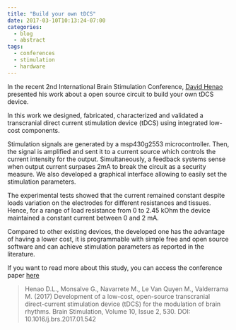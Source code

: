```yaml
---
title: "Build your own tDCS"
date: 2017-03-10T10:13:24-07:00
categories:
  - blog
  - abstract
tags:
  - conferences
  - stimulation
  - hardware
---
```


In the recent 2nd International Brain Stimulation Conference, [David Henao](https://www.researchgate.net/profile/David_Henao) presented his work about a open source circuit to build your own tDCS device. 

In this work we designed, fabricated, characterized and validated a transcranial direct current stimulation device (tDCS) using integrated low-cost components. 

Stimulation signals are generated by a msp430g2553 microcontroller. Then, the signal is amplified and sent it to a current source which controls the current intensity for the output. Simultaneously, a feedback systems sense when output current surpases 2mA to break the circuit as a security measure. We also developed a graphical interface allowing to easily set the stimulation parameters.

The experimental tests showed that the current remained constant despite loads variation on the electrodes for different resistances and tissues. Hence, for a range of load resistance from 0 to 2.45 kOhm the device maintained a constant current between 0 and 2 mA.

Compared to other existing devices, the developed one has the advantage of having a lower cost, it is programmable with simple free and open source software and can achieve stimulation parameters as reported in the literature.

If you want to read more about this study, you can access the conference paper [here](https://doi.org/10.1016/j.brs.2017.01.542)

> Henao D.L., Monsalve G., Navarrete M., Le Van Quyen M., Valderrama M. (2017) Development of a low-cost, open-source transcranial direct-current stimulation device (tDCS) for the modulation of brain rhythms. Brain Stimulation, Volume 10, Issue 2, 530. DOI: 10.1016/j.brs.2017.01.542


